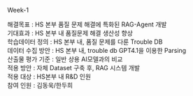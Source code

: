 Week-1

해결목표 : HS 본부 품질 문제 해결에 특화된 RAG-Agent 개발\
기대효과 : HS 본부 내 품질문제 해결 생산성 향상\
학습데이터 정의 : HS 본부 내, 품질 문제를 다룬 Trouble DB\
데이터 수집 방안 : HS 본부 내, trouble db GPT4.1을 이용한 Parsing\
산출물 평가 기준 : 일반 상용 AI모델과의 비교\
적용 방안 : 자체 Dataset 구축 후, RAG 시스템 개발\
적용 대상 : HS본부 내 R&D 인원\
참여 인원 : 김동욱/한두희
